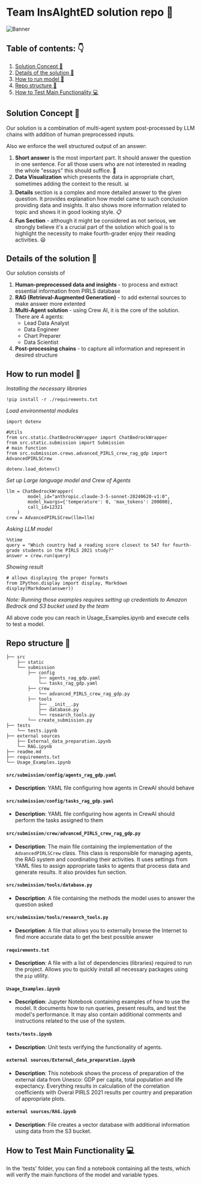 # Team InsAIghtED solution repo :blue_book:

![Banner](http://gdsc-bucket-058264313357.s3.amazonaws.com/insighted_banner_team.png)

## Table of contents: :point_down:
1. [Solution Concept :mag_right:](#solution-concept-mag_right)
2. [Details of the solution :page_with_curl:](#details-of-the-solution-page_with_curl)
3. [How to run model :running:](#how-to-run-model-running)
4. [Repo structure :construction_worker:](#repo-structure-construction_worker)
5. [How to Test Main Functionality :computer:](#how-to-test-main-functionality-computer)

## Solution Concept :mag_right:
Our solution is a combination of multi-agent system post-processed by LLM chains with addition of human preprocessed inputs.

Also we enforce the well structured output of an answer:
1. **Short answer** is the most important part. It should answer the question in one sentence. For all those users who are not interested in reading the whole "essays" this should suffice. :page_facing_up:
2. **Data Visualization** which presents the data in appropriate chart, sometimes adding the context to the result. :bar_chart:
3. **Details** section is a complex and more detailed answer to the given question. It provides explanation how model came to such conclusion providing data and insights. It also shows more information related to topic and shows it in good looking style. :clipboard:
4. **Fun Section** - although it might be considered as not serious, we strongly believe it's a crucial part of the solution which goal is to highlight the necessity to make fourth-grader enjoy their reading activities. :smiley:

## Details of the solution :page_with_curl:
Our solution consists of 
1. **Human-preprocessed data and insights** - to process and extract essential information from PIRLS database
2. **RAG (Retrieval-Augmented Generation)** - to add external sources to make answer more extented
3. **Multi-Agent solution** - using Crew AI, it is the core of the solution.
    There are 4 agents:
    - Lead Data Analyst
    - Data Engineer
    - Chart Preparer
    - Data Scientist
4. **Post-processing chains** - to capture all information and represent in desired structure

## How to run model :running:

*Installing the necessary libraries*
```
!pip install -r ./requirements.txt
```
*Load environmental modules*
```
import dotenv

#Utils
from src.static.ChatBedrockWrapper import ChatBedrockWrapper
from src.static.submission import Submission
# main function
from src.submission.crews.advanced_PIRLS_crew_rag_gdp import AdvancedPIRLSCrew

dotenv.load_dotenv()
```
*Set up Large language model and Crew of Agents*
```
llm = ChatBedrockWrapper(
        model_id="anthropic.claude-3-5-sonnet-20240620-v1:0",
        model_kwargs={'temperature': 0, 'max_tokens': 200000},
        call_id=12321
    )
crew = AdvancedPIRLSCrew(llm=llm)
```
*Asking LLM model*
```
%%time
query = "Which country had a reading score closest to 547 for fourth-grade students in the PIRLS 2021 study?"
answer = crew.run(query)
```
*Showing result*
```
# allows displaying the proper formats
from IPython.display import display, Markdown
display(Markdown(answer))
```

*Note: Running those examples requires setting up credentials to Amazon Bedrock and S3 bucket used by the team*

All above code you can reach in Usage_Examples.ipynb and execute cells to test a model.

## Repo structure :construction_worker:

```
├── src
    ├── static
    └── submission
        ├── config
            ├── agents_rag_gdp.yaml
            └── tasks_rag_gdp.yaml
        ├── crew
            └── advanced_PIRLS_crew_rag_gdp.py
        ├── tools
            ├── __init__.py
            ├── database.py
            └── research_tools.py
        └── create_submission.py
├── tests
    └── tests.ipynb
├── external sources
    ├── External_data_preparation.ipynb
    └── RAG.ipynb
├── readme.md
├── requirements.txt
└── Usage_Examples.ipynb
```

#### `src/submission/config/agents_rag_gdp.yaml`
- **Description**: YAML file configuring how agents in CrewAI should behave

#### `src/submission/config/tasks_rag_gdp.yaml`
- **Description**: YAML file configuring how agents in CrewAI should perform the tasks assigned to them

#### `src/submission/crew/advanced_PIRLS_crew_rag_gdp.py`
- **Description**: The main file containing the implementation of the `AdvancedPIRLSCrew` class. This class is responsible for managing agents, the RAG system and coordinating their activities. It uses settings from YAML files to assign appropriate tasks to agents that process data and generate results. It also provides fun section.

#### `src/submission/tools/database.py`
- **Description**: A file containing the methods the model uses to answer the question asked

#### `src/submission/tools/research_tools.py`
- **Description**: A file that allows you to externally browse the Internet to find more accurate data to get the best possible answer

#### `requirements.txt`
- **Description**: A file with a list of dependencies (libraries) required to run the project. Allows you to quickly install all necessary packages using the `pip` utility.

#### `Usage_Examples.ipynb`
- **Description**: Jupyter Notebook containing examples of how to use the model. It documents how to run queries, present results, and test the model's performance. It may also contain additional comments and instructions related to the use of the system.

#### `tests/tests.ipynb`
- **Description**: Unit tests verifying the functionality of agents.

#### `external sources/External_data_preparation.ipynb`
- **Description**: This notebook shows the process of preparation of the external data from Unesco: GDP per capita, total population and life expectancy. Everything results in calculation of the correlation coefficients with Overal PIRLS 2021 results per country and preparation of appropriate plots.

#### `external sources/RAG.ipynb`
- **Description**: File creates a vector database with additional information using data from the S3 bucket.

## How to Test Main Functionality :computer:
In the 'tests' folder, you can find a notebook containing all the tests, which will verify the main functions of the model and variable types.

